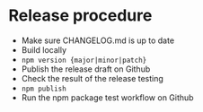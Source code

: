 # Release procedure

* Make sure CHANGELOG.md is up to date
* Build locally
* `npm version {major|minor|patch}`
* Publish the release draft on Github
* Check the result of the release testing
* `npm publish`
* Run the npm package test workflow on Github
